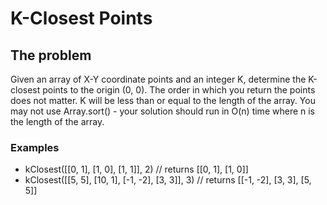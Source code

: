 # K-Closest Points
## The problem
Given an array of X-Y coordinate points and an integer K, determine the K-closest points to the origin (0, 0). The order in which you return the points does not matter. K will be less than or equal to the length of the array. You may not use Array.sort() - your solution should run in O(n) time where n is the length of the array.
### Examples
- kClosest([[0, 1], [1, 0], [1, 1]], 2) // returns [[0, 1], [1, 0]]
- kClosest([[5, 5], [10, 1], [-1, -2], [3, 3]], 3) // returns [[-1, -2], [3, 3], [5, 5]]